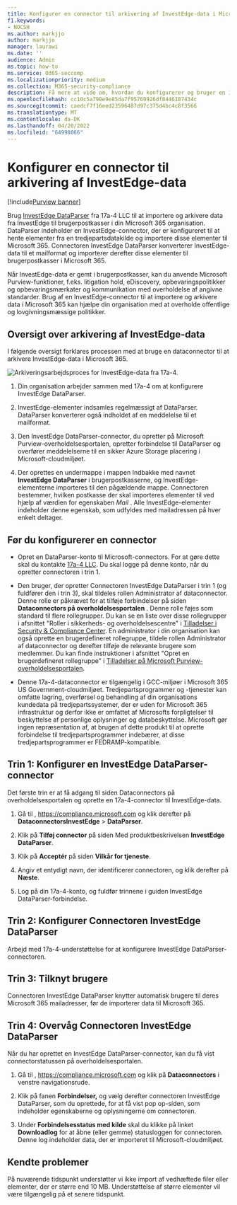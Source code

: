 ```yaml
---
title: Konfigurer en connector til arkivering af InvestEdge-data i Microsoft 365
f1.keywords:
- NOCSH
ms.author: markjjo
author: markjjo
manager: laurawi
ms.date: ''
audience: Admin
ms.topic: how-to
ms.service: O365-seccomp
ms.localizationpriority: medium
ms.collection: M365-security-compliance
description: Få mere at vide om, hvordan du konfigurerer og bruger en 17a-4 InvestEdge DataParser-connector til at importere og arkivere InvestEdge-data i Microsoft 365.
ms.openlocfilehash: cc10c5a798e9e85da7f95769926df8446187434c
ms.sourcegitcommit: caedcf7f16eed23596487d97c375d4bc4c8f3566
ms.translationtype: MT
ms.contentlocale: da-DK
ms.lasthandoff: 04/20/2022
ms.locfileid: "64998066"
---
```

# <a name="set-up-a-connector-to-archive-investedge-data"></a>Konfigurer en connector til arkivering af InvestEdge-data

[!include[Purview banner](../includes/purview-rebrand-banner.md)]

Brug [InvestEdge DataParser](https://www.17a-4.com/investedge-dataparser/) fra 17a-4 LLC til at importere og arkivere data fra InvestEdge til brugerpostkasser i din Microsoft 365 organisation. DataParser indeholder en InvestEdge-connector, der er konfigureret til at hente elementer fra en tredjepartsdatakilde og importere disse elementer til Microsoft 365. Connectoren InvestEdge DataParser konverterer InvestEdge-data til et mailformat og importerer derefter disse elementer til brugerpostkasser i Microsoft 365.

Når InvestEdge-data er gemt i brugerpostkasser, kan du anvende Microsoft Purview-funktioner, f.eks. litigation hold, eDiscovery, opbevaringspolitikker og opbevaringsmærkater og kommunikation med overholdelse af angivne standarder. Brug af en InvestEdge-connector til at importere og arkivere data i Microsoft 365 kan hjælpe din organisation med at overholde offentlige og lovgivningsmæssige politikker.

## <a name="overview-of-archiving-investedge-data"></a>Oversigt over arkivering af InvestEdge-data

I følgende oversigt forklares processen med at bruge en dataconnector til at arkivere InvestEdge-data i Microsoft 365.

![Arkiveringsarbejdsproces for InvestEdge-data fra 17a-4.](../media/InvestEdgeDataParserConnectorWorkflow.png)

1. Din organisation arbejder sammen med 17a-4 om at konfigurere InvestEdge DataParser.

2. InvestEdge-elementer indsamles regelmæssigt af DataParser. DataParser konverterer også indholdet af en meddelelse til et mailformat.

3. Den InvestEdge DataParser-connector, du opretter på Microsoft Purview-overholdelsesportalen, opretter forbindelse til DataParser og overfører meddelelserne til en sikker Azure Storage placering i Microsoft-cloudmiljøet.

4. Der oprettes en undermappe i mappen Indbakke med navnet **InvestEdge DataParser** i brugerpostkasserne, og InvestEdge-elementerne importeres til den pågældende mappe. Connectoren bestemmer, hvilken postkasse der skal importeres elementer til ved hjælp af værdien for egenskaben *Mail* . Alle InvestEdge-elementer indeholder denne egenskab, som udfyldes med mailadressen på hver enkelt deltager.

## <a name="before-you-set-up-a-connector"></a>Før du konfigurerer en connector

- Opret en DataParser-konto til Microsoft-connectors. For at gøre dette skal du kontakte [17a-4 LLC](https://www.17a-4.com/contact/). Du skal logge på denne konto, når du opretter connectoren i trin 1.

- Den bruger, der opretter Connectoren InvestEdge DataParser i trin 1 (og fuldfører den i trin 3), skal tildeles rollen Administrator af dataconnector. Denne rolle er påkrævet for at tilføje forbindelser på siden **Dataconnectors på overholdelsesportalen** . Denne rolle føjes som standard til flere rollegrupper. Du kan se en liste over disse rollegrupper i afsnittet "Roller i sikkerheds- og overholdelsescentre" i [Tilladelser i Security & Compliance Center](../security/office-365-security/permissions-in-the-security-and-compliance-center.md#roles-in-the-security--compliance-center). En administrator i din organisation kan også oprette en brugerdefineret rollegruppe, tildele rollen Administrator af dataconnector og derefter tilføje de relevante brugere som medlemmer. Du kan finde instruktioner i afsnittet "Opret en brugerdefineret rollegruppe" i [Tilladelser på Microsoft Purview-overholdelsesportalen](microsoft-365-compliance-center-permissions.md#create-a-custom-role-group).

- Denne 17a-4-dataconnector er tilgængelig i GCC-miljøer i Microsoft 365 US Government-cloudmiljøet. Tredjepartsprogrammer og -tjenester kan omfatte lagring, overførsel og behandling af din organisations kundedata på tredjepartssystemer, der er uden for Microsoft 365 infrastruktur og derfor ikke er omfattet af Microsofts forpligtelser til beskyttelse af personlige oplysninger og databeskyttelse. Microsoft gør ingen repræsentation af, at brugen af dette produkt til at oprette forbindelse til tredjepartsprogrammer indebærer, at disse tredjepartsprogrammer er FEDRAMP-kompatible.

## <a name="step-1-set-up-a-investedge-dataparser-connector"></a>Trin 1: Konfigurer en InvestEdge DataParser-connector

Det første trin er at få adgang til siden Dataconnectors på overholdelsesportalen og oprette en 17a-4-connector til InvestEdge-data.

1. Gå til , <https://compliance.microsoft.com> og klik derefter på **DataconnectorsInvestEdge** >  **DataParser**.

2. Klik på **Tilføj connector** på siden Med produktbeskrivelsen **InvestEdge DataParser**.

3. Klik på **Acceptér** på siden **Vilkår for tjeneste**.

4. Angiv et entydigt navn, der identificerer connectoren, og klik derefter på **Næste**.

5. Log på din 17a-4-konto, og fuldfør trinnene i guiden InvestEdge DataParser-forbindelse.

## <a name="step-2-configure-the-investedge-dataparser-connector"></a>Trin 2: Konfigurer Connectoren InvestEdge DataParser

Arbejd med 17a-4-understøttelse for at konfigurere InvestEdge DataParser-connectoren.

## <a name="step-3-map-users"></a>Trin 3: Tilknyt brugere

Connectoren InvestEdge DataParser knytter automatisk brugere til deres Microsoft 365 mailadresser, før de importerer data til Microsoft 365.

## <a name="step-4-monitor-the-investedge-dataparser-connector"></a>Trin 4: Overvåg Connectoren InvestEdge DataParser

Når du har oprettet en InvestEdge DataParser-connector, kan du få vist connectorstatussen på overholdelsesportalen.

1. Gå til , <https://compliance.microsoft.com> og klik på **Dataconnectors** i venstre navigationsrude.

2. Klik på fanen **Forbindelser,** og vælg derefter connectoren InvestEdge DataParser, som du oprettede, for at få vist pop op-siden, som indeholder egenskaberne og oplysningerne om connectoren.

3. Under **Forbindelsesstatus med kilde** skal du klikke på linket **Downloadlog** for at åbne (eller gemme) statusloggen for connectoren. Denne log indeholder data, der er importeret til Microsoft-cloudmiljøet.

## <a name="known-issues"></a>Kendte problemer

På nuværende tidspunkt understøtter vi ikke import af vedhæftede filer eller elementer, der er større end 10 MB. Understøttelse af større elementer vil være tilgængelig på et senere tidspunkt.
